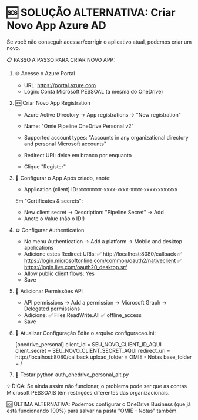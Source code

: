 🆘 SOLUÇÃO ALTERNATIVA: Criar Novo App Azure AD
==============================================

Se você não conseguir acessar/corrigir o aplicativo atual, podemos criar um novo.

📋 PASSO A PASSO PARA CRIAR NOVO APP:

1. 🌐 Acesse o Azure Portal
   - URL: https://portal.azure.com
   - Login: Conta Microsoft PESSOAL (a mesma do OneDrive)

2. 🆕 Criar Novo App Registration
   - Azure Active Directory → App registrations → "New registration"
   
   - Name: "Omie Pipeline OneDrive Personal v2"
   - Supported account types: "Accounts in any organizational directory and personal Microsoft accounts"
   - Redirect URI: deixe em branco por enquanto
   - Clique "Register"

3. 📝 Configurar o App
   Após criado, anote:
   - Application (client) ID: xxxxxxxx-xxxx-xxxx-xxxx-xxxxxxxxxxxx
   
   Em "Certificates & secrets":
   - New client secret → Description: "Pipeline Secret" → Add
   - Anote o Value (não o ID!)

4. ⚙️ Configurar Authentication
   - No menu Authentication → Add a platform → Mobile and desktop applications
   - Adicione estes Redirect URIs:
     ✅ http://localhost:8080/callback
     ✅ https://login.microsoftonline.com/common/oauth2/nativeclient
     ✅ https://login.live.com/oauth20_desktop.srf
   - Allow public client flows: Yes
   - Save

5. 🔑 Adicionar Permissões API
   - API permissions → Add a permission → Microsoft Graph → Delegated permissions
   - Adicione:
     ✅ Files.ReadWrite.All
     ✅ offline_access
   - Save

6. 🔄 Atualizar Configuração
   Edite o arquivo configuracao.ini:
   
   [onedrive_personal]
   client_id = SEU_NOVO_CLIENT_ID_AQUI
   client_secret = SEU_NOVO_CLIENT_SECRET_AQUI
   redirect_uri = http://localhost:8080/callback
   upload_folder = OMIE - Notas
   base_folder = /

7. 🚀 Testar
   python auth_onedrive_personal_alt.py

💡 DICA: Se ainda assim não funcionar, o problema pode ser que as contas
Microsoft PESSOAIS têm restrições diferentes das organizacionais.

🆘 ÚLTIMA ALTERNATIVA: Podemos configurar o OneDrive Business (que já está
funcionando 100%) para salvar na pasta "OMIE - Notas" também.
